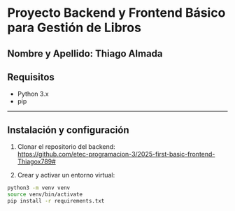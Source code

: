 # Proyecto Backend y Frontend Básico para Gestión de Libros
Nombre y Apellido: Thiago Almada
---
## Requisitos

- Python 3.x  
- pip

---

## Instalación y configuración

1. Clonar el repositorio del backend:  
   https://github.com/etec-programacion-3/2025-first-basic-frontend-Thiagox789#

2. Crear y activar un entorno virtual:

```bash
python3 -m venv venv
source venv/bin/activate
pip install -r requirements.txt
